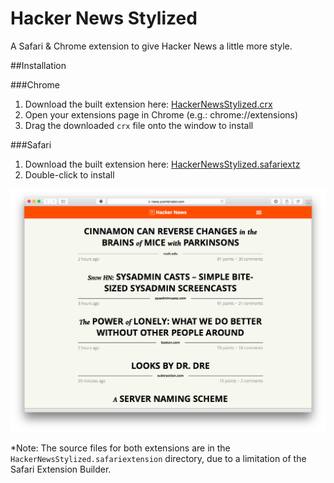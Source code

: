 Hacker News Stylized
====================

A Safari & Chrome extension to give Hacker News a little more style.

##Installation

###Chrome

1. Download the built extension here: [HackerNewsStylized.crx](/build/HackerNewsStylized.crx?raw=true)
2. Open your extensions page in Chrome (e.g.: chrome://extensions)
3. Drag the downloaded `crx` file onto the window to install

###Safari

1. Download the built extension here: [HackerNewsStylized.safariextz](/build/HackerNewsStylized.safariextz?raw=true)
2. Double-click to install

![Alt text](/screenshot.png?raw=true "Hacker News Stylized screenshot")

*Note: The source files for both extensions are in the `HackerNewsStylized.safariextension` directory, due to a limitation of the Safari Extension Builder.
